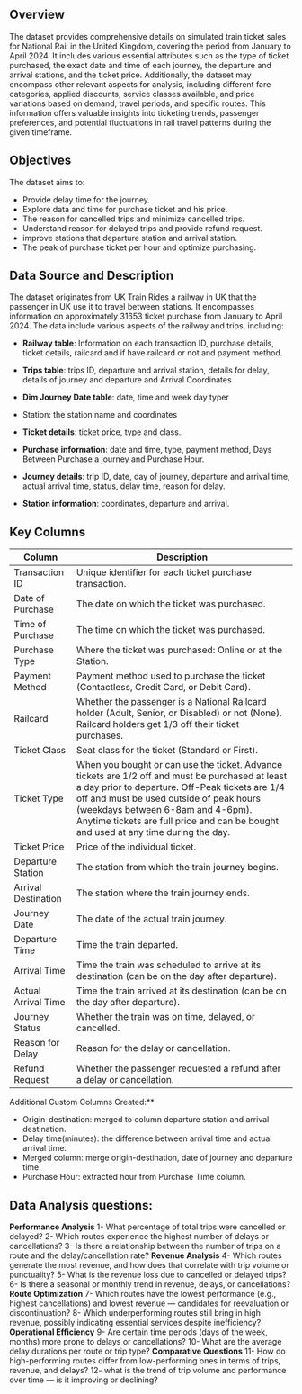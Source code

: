 ## Overview
The dataset provides comprehensive details on simulated train ticket sales for National Rail in the United Kingdom, covering the period from January to April 2024. It includes various essential attributes such as the type of ticket purchased, the exact date and time of each journey, the departure and arrival stations, and the ticket price. Additionally, the dataset may encompass other relevant aspects for analysis, including different fare categories, applied discounts, service classes available, and price variations based on demand, travel periods, and specific routes. This information offers valuable insights into ticketing trends, passenger preferences, and potential fluctuations in rail travel patterns during the given timeframe.
## Objectives
The dataset aims to:
-	Provide delay time for the journey.
-	Explore data and time for purchase ticket and his price.
-	The reason for cancelled trips and minimize cancelled trips.
-	Understand reason for delayed trips and provide refund request.
-	improve stations that departure station and arrival station.
-	The peak of purchase ticket per hour and optimize purchasing. 
## Data Source and Description
The dataset originates from UK Train Rides a railway in UK that the passenger in UK use it to travel between stations. It encompasses information on approximately 31653 ticket purchase from January to April 2024. The data include various aspects of the railway and trips, including:
-	**Railway table**: Information on each transaction ID, purchase details, ticket details, railcard and if have railcard or not and payment method.
-	**Trips table**: trips ID, departure and arrival station, details for delay, details of journey and departure and Arrival Coordinates
-	**Dim Journey Date table**: date, time and week day typer
-	Station:  the station name and coordinates

-	**Ticket details**: ticket price, type and class.
-	**Purchase information**: date and time, type, payment method, Days Between Purchase a journey and Purchase Hour.
-	**Journey details**: trip ID, date, day of journey, departure and arrival time, actual arrival time, status, delay time, reason for delay.
-	**Station information**: coordinates, departure and arrival. 
## Key Columns
| Column    | Description |
| -------- | ------- |
| Transaction ID| Unique identifier for each ticket purchase transaction.|
| Date of Purchase|  The date on which the ticket was purchased. | 
| Time of Purchase |The time on which the ticket was purchased. |
| Purchase Type | Where the ticket was purchased: Online or at the Station. |
| Payment Method| Payment method used to purchase the ticket (Contactless, Credit Card, or Debit Card).|
| Railcard | Whether the passenger is a National Railcard holder (Adult, Senior, or Disabled) or not (None). Railcard holders get 1/3 off their ticket purchases.|
| Ticket Class | Seat class for the ticket (Standard or First). |
| Ticket Type | When you bought or can use the ticket. Advance tickets are 1/2 off and must be purchased at least a day prior to departure. Off-Peak tickets are 1/4 off and must be used outside of peak hours (weekdays between 6-8am and 4-6pm). Anytime tickets are full price and can be bought and used at any time during the day.|
| Ticket Price | Price of the individual ticket. |
| Departure Station | The station from which the train journey begins. |
|Arrival Destination| The station where the train journey ends. |
|Journey Date| The date of the actual train journey. |
|Departure Time| Time the train departed. |
|Arrival Time| Time the train was scheduled to arrive at its destination (can be on the day after departure).|
|Actual Arrival Time| Time the train arrived at its destination (can be on the day after departure).|
|Journey Status| Whether the train was on time, delayed, or cancelled. |
|Reason for Delay| Reason for the delay or cancellation. |
|Refund Request| Whether the passenger requested a refund after a delay or cancellation.|

Additional Custom Columns Created:**
-	Origin-destination: merged to column departure station and arrival destination.
-	Delay time(minutes): the difference between arrival time and actual arrival time.
-	Merged column: merge origin-destination, date of journey and departure time. 
-	Purchase Hour: extracted hour from Purchase Time column.
## Data Analysis questions:
**Performance Analysis**
1-	What percentage of total trips were cancelled or delayed?
2-	Which routes experience the highest number of delays or cancellations?
3-	Is there a relationship between the number of trips on a route and the delay/cancellation rate?
**Revenue Analysis**
4-	Which routes generate the most revenue, and how does that correlate with trip volume or punctuality?
5-	What is the revenue loss due to cancelled or delayed trips?
6-	Is there a seasonal or monthly trend in revenue, delays, or cancellations?
**Route Optimization**
7-	Which routes have the lowest performance (e.g., highest cancellations) and lowest revenue — candidates for reevaluation or discontinuation?
8-	Which underperforming routes still bring in high revenue, possibly indicating essential services despite inefficiency?
**Operational Efficiency**
9-	Are certain time periods (days of the week, months) more prone to delays or cancellations?
10-	What are the average delay durations per route or trip type?
**Comparative Questions**
11-	How do high-performing routes differ from low-performing ones in terms of trips, revenue, and delays?
12-	what is the trend of trip volume and performance over time — is it improving or declining?
